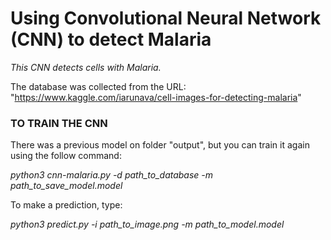 <h1>Using Convolutional Neural Network (CNN) to detect Malaria</h1>

<i>This CNN detects cells with Malaria. </i>

The database was collected from the URL: "https://www.kaggle.com/iarunava/cell-images-for-detecting-malaria"

<h3>TO TRAIN THE CNN</h3>

There was a previous model on folder "output", but you can train it again using the follow command:

<i>python3 cnn-malaria.py -d path_to_database -m path_to_save_model.model</i>

To make a prediction, type:

<i>python3 predict.py -i path_to_image.png -m path_to_model.model</i>
